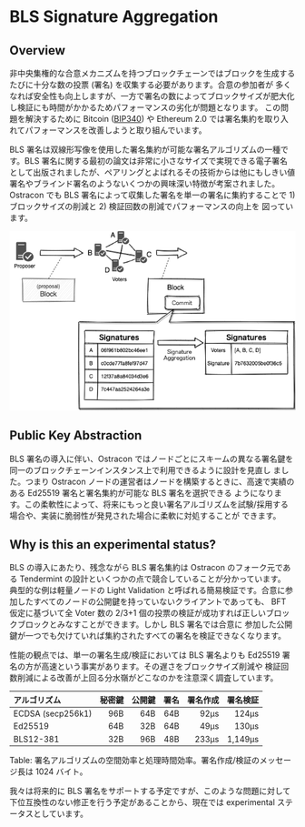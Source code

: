 # BLS Signature Aggregation

## Overview

非中央集権的な合意メカニズムを持つブロックチェーンではブロックを生成するたびに十分な数の投票 (署名) を収集する必要があります。合意の参加者が
多くなれば安全性も向上しますが、一方で署名の数によってブロックサイズが肥大化し検証にも時間がかかるためパフォーマンスの劣化が問題となります。
この問題を解決するために Bitcoin ([BIP340](https://github.com/bitcoin/bips/blob/master/bip-0340.mediawiki)) や Ethereum 2.0
では署名集約を取り入れてパフォーマンスを改善しようと取り組んでいます。

BLS 署名は双線形写像を使用した署名集約が可能な署名アルゴリズムの一種です。BLS 署名に関する最初の論文は非常に小さなサイズで実現できる電子署名
として出版されましたが、ペアリングとよばれるその技術からは他にもしきい値署名やブラインド署名のようないくつかの興味深い特徴が考案されました。
Ostracon でも BLS 署名によって収集した署名を単一の署名に集約することで 1) ブロックサイズの削減と 2) 検証回数の削減でパフォーマンスの向上を
図っています。

![BLS Signature Aggregation](bls_signature_aggregation.png)

## Public Key Abstraction

BLS 署名の導入に伴い、Ostracon ではノードごとにスキームの異なる署名鍵を同一のブロックチェーンインスタンス上で利用できるように設計を見直し
ました。つまり Ostracon ノードの運営者はノードを構築するときに、高速で実績のある Ed25519 署名と署名集約が可能な BLS 署名を選択できる
ようになります。この柔軟性によって、将来にもっと良い署名アルゴリズムを試験/採用する場合や、実装に脆弱性が発見された場合に柔軟に対処することが
できます。

## Why is this an experimental status?

BLS の導入にあたり、残念ながら BLS 署名集約は Ostracon のフォーク元である Tendermint の設計といくつかの点で競合していることが分かっています。
典型的な例は軽量ノードの Light Validation と呼ばれる簡易検証です。合意に参加したすべてのノードの公開鍵を持っていないクライアントであっても、
BFT 仮定に基づいて全 Voter 数の 2/3+1 個の投票の検証が成功すれば正しいブロックブロックとみなすことができます。しかし BLS 署名では合意に
参加した公開鍵が一つでも欠けていれば集約されたすべての署名を検証できなくなります。

性能の観点では、単一の署名生成/検証においては BLS 署名よりも Ed25519 署名の方が高速という事実があります。その遅さをブロックサイズ削減や
検証回数削減による改善が上回る分水嶺がどこなのかを注意深く調査しています。

| アルゴリズム        | 秘密鍵 | 公開鍵 | 署名  | 署名作成 | 署名検証  |
|:------------------|------:|------:|-----:|--------:|--------:|
| ECDSA (secp256k1) |   96B |   64B |  64B | 92μs    |   124μs |
| Ed25519           |   64B |   32B |  64B | 49μs    |   130μs |
| BLS12-381         |   32B |   96B |  48B | 233μs   | 1,149μs |

Table: 署名アルゴリズムの空間効率と処理時間効率。署名作成/検証のメッセージ長は 1024 バイト。

我々は将来的に BLS 署名をサポートする予定ですが、このような問題に対して下位互換性のない修正を行う予定があることから、現在では experimental
ステータスとしています。
